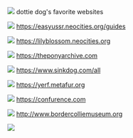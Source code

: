 ![](https://files.catbox.moe/cfthhx.gif)
dottie dog's favorite websites 
⠀

![](https://files.catbox.moe/mpwf2w.gif) https://easyussr.neocities.org/guides

![](https://files.catbox.moe/mpwf2w.gif) https://lilyblossom.neocities.org

![](https://files.catbox.moe/mpwf2w.gif) https://theponyarchive.com

![](https://files.catbox.moe/mpwf2w.gif) https://www.sinkdog.com/all

![](https://files.catbox.moe/mpwf2w.gif) https://yerf.metafur.org

![](https://files.catbox.moe/mpwf2w.gif) https://confurence.com

![](https://files.catbox.moe/mpwf2w.gif) http://www.bordercolliemuseum.org


![](https://files.catbox.moe/5oxh61.gif)
